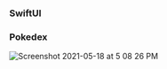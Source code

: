 ### SwiftUI
### Pokedex

![Screenshot 2021-05-18 at 5 08 26 PM](https://user-images.githubusercontent.com/43451046/118644684-b0740580-b7fb-11eb-85d6-c858873d3939.png)
